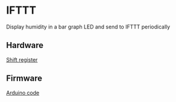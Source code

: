 # IFTTT

Display humidity in a bar graph LED and send to IFTTT periodically

## Hardware

[Shift register](../shift-register/schematic.png)

## Firmware

[Arduino code](main.ino)

